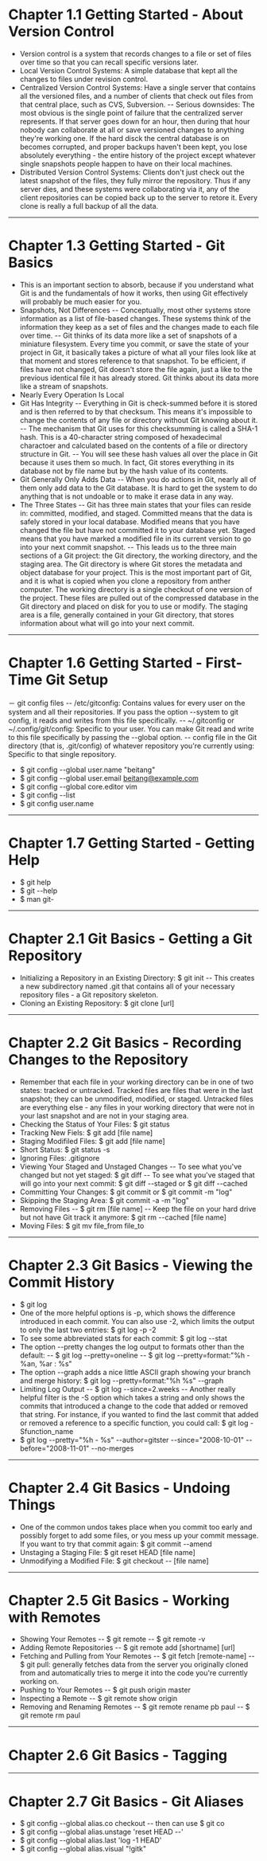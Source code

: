 # Chapter 1.1 Getting Started - About Version Control
- Version control is a system that records changes to a file or set of files over time so that you can recall specific versions later.
- Local Version Control Systems: A simple database that kept all the changes to files under revision control.
- Centralized Version Control Systems: Have a single server that contains all the versioned files, and a number of clients that check out files from that central place, such as CVS, Subversion.
-- Serious downsides: The most obvious is the single point of failure that the centralized server represents. If that server goes down for an hour, then during that hour nobody can collaborate at all or save versioned changes to anything they're working one. If the hard disck the central database is on becomes corrupted, and proper backups haven't been kept, you lose absolutely everything - the entire history of the project except whatever single snapshots people happen to have on their local machines.
- Distributed Version Control Systems: Clients don't just check out the latest snapshot of the files, they fully mirror the repository. Thus if any server dies, and these systems were collaborating via it, any of the client repositories can be copied back up to the server to retore it. Every clone is really a full backup of all the data.

---

# Chapter 1.3 Getting Started - Git Basics
- This is an important section to absorb, because if you understand what Git is and the fundamentals of how it works, then using Git effectively will probably be much easier for you.
- Snapshots, Not Differences
-- Conceptually, most other systems store information as a list of file-based changes. These systems think of the information they keep as a set of files and the changes made to each file over time.
-- Git thinks of its data more like a set of snapshots of a miniature filesystem. Every time you commit, or save the state of your project in Git, it basically takes a picture of what all your files look like at that moment and stores reference to that snapshot. To be efficient, if files have not changed, Git doesn't store the file again, just a like to the previous identical file it has already stored. Git thinks about its data more like a stream of snapshots.
- Nearly Every Operation Is Local
- Git Has Integrity
-- Everything in Git is check-summed before it is stored and is then referred to by that checksum. This means it's impossible to change the contents of any file or directory without Git knowing about it.
-- The mechanism that Git uses for this checksumming is called a SHA-1 hash. This is a 40-character string composed of hexadecimal charactoer and calculated based on the contents of a file or directory structure in Git.
-- You will see these hash values all over the place in Git because it uses them so much. In fact, Git stores everything in its database not by file name but by the hash value of its contents.
- Git Generally Only Adds Data
-- When you do actions in Git, nearly all of them only add data to the Git database. It is hard to get the system to do anything that is not undoable or to make it erase data in any way.
- The Three States
-- Git has three main states that your files can reside in: committed, modified, and staged. Committed means that the data is safely stored in your local database. Modified means that you have changed the file but have not committed it to your database yet. Staged means that you have marked a modified file in its current version to go into your next commit snapshot.
-- This leads us to the three main sections of a Git project: the Git directory, the working directory, and the staging area. The Git directory is where Git stores the metadata and object database for your project. This is the most important part of Git, and it is what is copied when you clone a repository from anther computer. The working directory is a single checkout of one version of the project. These files are pulled out of the compressed database in the Git directory and placed on disk for you to use or modify. The staging area is a file, generally contained in your Git directory, that stores information about what will go into your next commit.

---

# Chapter 1.6 Getting Started - First-Time Git Setup
－ git config files
-- /etc/gitconfig: Contains values for every user on the system and all their repositories. If you pass the option --system to git config, it reads and writes from this file specifically.
-- ~/.gitconfig or ~/.config/git/config: Specific to your user. You can make Git read and write to this file specifically by passing the --global option.
-- config file in the Git directory (that is, .git/config) of whatever repository you're currently using: Specific to that single repository.
- $ git config --global user.name "beitang"
- $ git config --global user.email beitang@example.com
- $ git config --global core.editor vim
- $ git config --list
- $ git config user.name

---

# Chapter 1.7 Getting Started - Getting Help
- $ git help <verb>
- $ git <verb> --help
- $ man git-<verb>

---

# Chapter 2.1 Git Basics - Getting a Git Repository
- Initializing a Repository in an Existing Directory: $ git init
-- This creates a new subdirectory named .git that contains all of your necessary repository files - a Git repository skeleton.
- Cloning an Existing Repository: $ git clone [url]

---

# Chapter 2.2 Git Basics - Recording Changes to the Repository
- Remember that each file in your working directory can be in one of two states: tracked or untracked. Tracked files are files that were in the last snapshot; they can be unmodified, modified, or staged. Untracked files are everything else - any files in your working directory that were not in your last snapshot and are not in your staging area.
- Checking the Status of Your Files: $ git status
- Tracking New Fiels: $ git add [file name]
- Staging Modifiled Files: $ git add [file name]
- Short Status: $ git status -s
- Ignoring Files: .gitignore
- Viewing Your Staged and Unstaged Changes
-- To see what you've changed but not yet staged: $ git diff
-- To see what you've staged that will go into your next commit: $ git diff --staged or $ git diff --cached
- Committing Your Changes: $ git commit or $ git commit -m "log"
- Skipping the Staging Area: $ git commit -a -m "log"
- Removing Files
-- $ git rm [file name]
-- Keep the file on your hard drive but not have Git track it anymore: $ git rm --cached [file name]
- Moving Files: $ git mv file_from file_to

---

# Chapter 2.3 Git Basics - Viewing the Commit History
- $ git log
- One of the more helpful options is -p, which shows the difference introduced in each commit. You can also use -2, which limits the output to only the last two entries: $ git log -p -2
- To see some abbreviated stats for each commit: $ git log --stat
- The option --pretty changes the log output to formats other than the default:
-- $ git log --pretty=oneline
-- $ git log --pretty=format:"%h - %an, %ar : %s"
- The option --graph adds a nice little ASCII graph showing your branch and merge history: $ git log --pretty=format:"%h %s" --graph
- Limiting Log Output
-- $ git log --since=2.weeks
-- Another really helpful filter is the -S option which takes a string and only shows the commits that introduced a change to the code that added or removed that string. For instance, if you wanted to find the last commit that added or removed a reference to a specific function, you could call: $ git log -Sfunction_name
- $ git log --pretty="%h - %s" --author=gitster --since="2008-10-01" --before="2008-11-01" --no-merges

---

# Chapter 2.4 Git Basics - Undoing Things
- One of the common undos takes place when you commit too early and possibly forget to add some files, or you mess up your commit message. If you want to try that commit again: $ git commit --amend
- Unstaging a Staging File: $ git reset HEAD [file name]
- Unmodifying a Modified File: $ git checkout -- [file name]

---

# Chapter 2.5 Git Basics - Working with Remotes
- Showing Your Remotes
-- $ git remote
-- $ git remote -v
- Adding Remote Repositories
-- $ git remote add [shortname] [url]
- Fetching and Pulling from Your Remotes
-- $ git fetch [remote-name]
-- $ git pull: generally fetches data from the server you originally cloned from and automatically tries to merge it into the code you're currently working on.
- Pushing to Your Remotes
-- $ git push origin master
- Inspecting a Remote
-- $ git remote show origin
- Removing and Renaming Remotes
-- $ git remote rename pb paul
-- $ git remote rm paul

---

# Chapter 2.6 Git Basics - Tagging

---

# Chapter 2.7 Git Basics - Git Aliases
- $ git config --global alias.co checkout -- then can use $ git co
- $ git config --global alias.unstage 'reset HEAD --'
- $ git config --global alias.last 'log -1 HEAD'
- $ git config --global alias.visual "!gitk"



